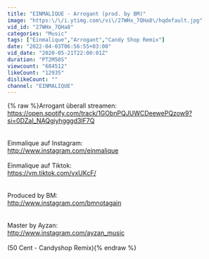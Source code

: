```yaml
---
title: "EINMALIQUE - Arrogant (prod. by BM)"
image: "https:\/\/i.ytimg.com\/vi\/27WHx_7QHa8\/hqdefault.jpg"
vid_id: "27WHx_7QHa8"
categories: "Music"
tags: ["Einmalique","Arrogant","Candy Shop Remix"]
date: "2022-04-03T06:56:55+03:00"
vid_date: "2020-05-21T22:00:01Z"
duration: "PT2M50S"
viewcount: "684512"
likeCount: "12935"
dislikeCount: ""
channel: "EINMALIQUE"
---
```

{% raw %}Arrogant überall streamen: <br /><a rel="nofollow" target="blank" href="https://open.spotify.com/track/1GObnPQJUWCDeewePQzow9?si=0DZaI_NAQgiyhgggd3lF7Q">https://open.spotify.com/track/1GObnPQJUWCDeewePQzow9?si=0DZaI_NAQgiyhgggd3lF7Q</a><br /><br /><br />Einmalique auf Instagram:<br /><a rel="nofollow" target="blank" href="http://www.instagram.com/einmalique">http://www.instagram.com/einmalique</a> <br /><br />Einmalique auf Tiktok:<br /><a rel="nofollow" target="blank" href="https://vm.tiktok.com/vxUKcF/">https://vm.tiktok.com/vxUKcF/</a><br /><br /><br />Produced by BM:<br /><a rel="nofollow" target="blank" href="http://www.instagram.com/bmnotagain">http://www.instagram.com/bmnotagain</a><br /><br /><br />Master by Ayzan:<br /><a rel="nofollow" target="blank" href="http://www.instagram.com/ayzan_music">http://www.instagram.com/ayzan_music</a><br /><br />(50 Cent - Candyshop Remix){% endraw %}
